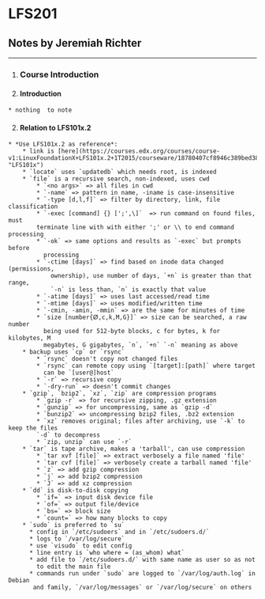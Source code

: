 # LFS201
## Notes by Jeremiah Richter
***

1. ### Course Introduction ###
  1. #### Introduction
    * nothing  to note  

  2. #### Relation to LFS101x.2
    * *Use LFS101x.2 as reference*:
        * link is [here](https://courses.edx.org/courses/course-v1:LinuxFoundationX+LFS101x.2+1T2015/courseware/18780407cf8946c389bed38c4748418c/ "LFS101x")
        * `locate` uses `updatedb` which needs root, is indexed
        * `file` is a recursive search, non-indexed, uses cwd  
            * `<no args>` => all files in cwd
            * `-name` => pattern in name, -iname is case-insensitive
            * `-type [d,l,f]` => filter by directory, link, file classification
            * `-exec [command] {} [';',\]`  => run command on found files, must  
            terminate line with with either ';' or \\ to end command processing
            * `-ok` => same options and results as `-exec` but prompts before
              processing
            * `-ctime [days]` => find based on inode data changed (permissions,  
                ownership), use number of days, `+n` is greater than that range,  
                `-n` is less than, `n` is exactly that value
            * `-atime [days]` => uses last accessed/read time
            * `-mtime [days]` => uses modified/written time
            * `-cmin, -amin, -mmin` => are the same for minutes of time
            * `size [number{ⵁ,c,k,M,G}]` => size can be searched, a raw number
              being used for 512-byte blocks, c for bytes, k for kilobytes, M
              megabytes, G gigabytes, `n`, `+n` `-n` meaning as above
        * backup uses `cp` or `rsync`
            * `rsync` doesn't copy not changed files
            * `rsync` can remote copy using `[target]:[path]` where target
              can be `[user@]host`
            * `-r` => recursive copy
            * `-dry-run` => doesn't commit changes
        * `gzip`, `bzip2`, `xz`, `zip` are compression programs
            * `gzip -r` => for recursive zipping, .gz extension
            * `gunzip` => for uncompressing, same as `gzip -d`
            * `bunzip2` => uncompressing bzip2 files, .bz2 extension
            * `xz` removes original; files after archiving, use `-k` to keep the files  
            `-d` to decompress
            * `zip, unzip` can use `-r`
        * `tar` is tape archive, makes a 'tarball', can use compression
            * `tar xvf [file]` => extract verbosely a file named 'file'
            * `tar cvf [file]` => verbosely create a tarball named 'file'
            * `z` => add gzip compression
            * `j` => add bzip2 compression
            * `J` => add xz compression
        * `dd` is disk-to-disk copying
            * `if=` => input disk device file
            * `of=` => output file/device
            * `bs=` => block size
            * `count=` => how many blocks to copy
        * `sudo` is preferred to `su`
          * config in `/etc/sudoers` and in `/etc/sudoers.d/`
          * logs to `/var/log/secure`
          * use `visudo` to edit config
          * line entry is `who where = (as_whom) what`
          * add file to `/etc/sudoers.d/` with same name as user so as not  
            to edit the main file
          * commands run under `sudo` are logged to `/var/log/auth.log` in Debian  
           and family, `/var/log/messages` or `/var/log/secure` on others
